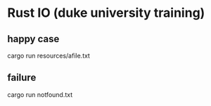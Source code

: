 

# Rust IO (duke university training)

## happy case

 cargo run resources/afile.txt
 
 ## failure
 
  cargo run notfound.txt
 
